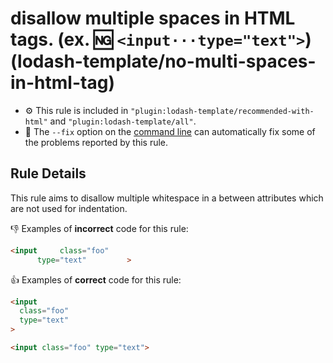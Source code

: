 # disallow multiple spaces in HTML tags. (ex. :ng: `<input···type="text">`) (lodash-template/no-multi-spaces-in-html-tag)

- :gear: This rule is included in `"plugin:lodash-template/recommended-with-html"` and `"plugin:lodash-template/all"`.
- :wrench: The `--fix` option on the [command line](http://eslint.org/docs/user-guide/command-line-interface#fix) can automatically fix some of the problems reported by this rule.

## Rule Details

This rule aims to disallow multiple whitespace in a between attributes which are not used for indentation.

:-1: Examples of **incorrect** code for this rule:

```html
<input     class="foo"
      type="text"         >
```

:+1: Examples of **correct** code for this rule:

```html
<input
  class="foo"
  type="text"
>

<input class="foo" type="text">
```